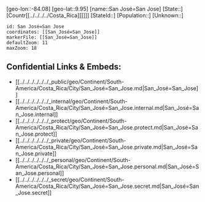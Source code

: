﻿---
location: [9.95,-84.08]
mapzoom: [7,12] 
mapmarker: city 
type: City
tags:
- geo/City


SpocWebEntityId: 33915
isDeleted: false
confidential: public

---
[geo-lon::-84.08]
[geo-lat::9.95]
[name::San José=San Jose]
[State::]
[Countr[[../../../../Costa_Rica]]]]]]
[StateId::]
[Population::]
[Unknown::]


```leaflet
id: San José=San Jose
coordinates: [[San_José=San_Jose]]
markerFile: [[San_José=San_Jose]]
defaultZoom: 11 
maxZoom: 18
```


## Confidential Links & Embeds: 
- [[../../../../../../_public/geo/Continent/South-America/Costa_Rica/City/San_José=San_Jose.md|San_José=San_Jose]] 
- [[../../../../../../_internal/geo/Continent/South-America/Costa_Rica/City/San_José=San_Jose.internal.md|San_José=San_Jose.internal]] 
- [[../../../../../../_protect/geo/Continent/South-America/Costa_Rica/City/San_José=San_Jose.protect.md|San_José=San_Jose.protect]] 
- [[../../../../../../_private/geo/Continent/South-America/Costa_Rica/City/San_José=San_Jose.private.md|San_José=San_Jose.private]] 
- [[../../../../../../_personal/geo/Continent/South-America/Costa_Rica/City/San_José=San_Jose.personal.md|San_José=San_Jose.personal]] 
- [[../../../../../../_secret/geo/Continent/South-America/Costa_Rica/City/San_José=San_Jose.secret.md|San_José=San_Jose.secret]] 
